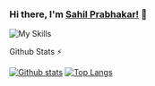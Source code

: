 ### Hi there, I'm [Sahil Prabhakar!](https://twitter.com/SahilPrabhakar8)  👋
![My Skills](https://skillicons.dev/icons?i=js,html,css,bootstrap,aws,firebase,angular,git,nodejs,mysql)
<!--
**SahilPrabhakar7/SahilPRabhakar7** is a ✨ _special_ ✨ repository because its `README.md` (this file) appears on your GitHub profile.

Here are some ideas to get you started:

- 🔭 I’m currently working on ...
- 🌱 I’m currently learning ...
- 👯 I’m looking to collaborate on ...
- 🤔 I’m looking for help with ...
- 💬 Ask me about ...
- 📫 How to reach me: ...
- 😄 Pronouns: ...
- ⚡ Fun fact: ...
-->


  <summary>Github Stats ⚡</summary>
  
  <a href="#">![Github stats](https://github-readme-stats.vercel.app/api?username=SahilPrabhakar7&theme=blueberry&count_private=true&hide_border=true&line_height=20)</a>
  <a href="#">![Top Langs](https://github-readme-stats.vercel.app/api/top-langs/?username=SahilPrabhakar7&layout=compact&theme=blueberry&count_private=true&hide_border=true)</a>
